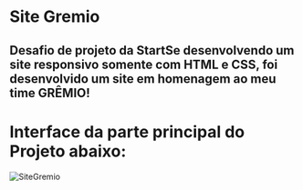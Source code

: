 # Site Gremio

## Desafio de projeto da StartSe desenvolvendo um site responsivo somente com HTML e CSS, foi desenvolvido um site em homenagem ao meu time GRÊMIO!

# Interface da parte principal do Projeto abaixo:
![SiteGremio](https://user-images.githubusercontent.com/56406869/173257713-98d209ab-8ba2-46c6-aa29-451081928396.PNG)
